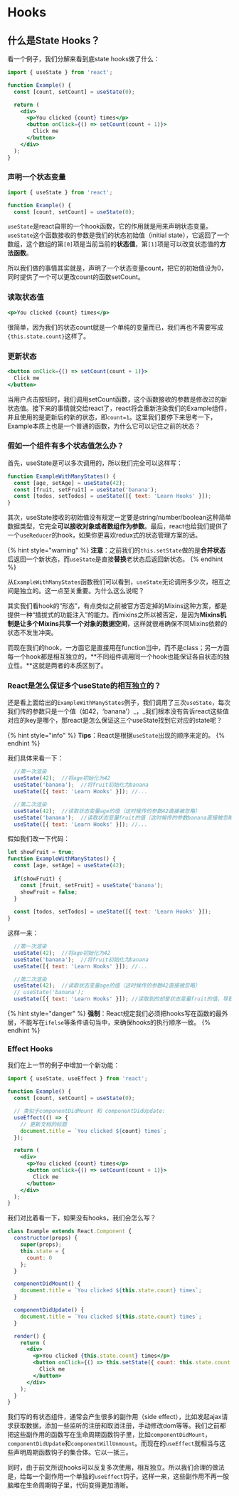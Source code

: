 # Hooks

## 什么是State Hooks？

看一个例子，我们分解来看到底state hooks做了什么：

```jsx
import { useState } from 'react';

function Example() {
  const [count, setCount] = useState(0);

  return (
    <div>
      <p>You clicked {count} times</p>
      <button onClick={() => setCount(count + 1)}>
        Click me
      </button>
    </div>
  );
}
```

### 声明一个状态变量

```jsx
import { useState } from 'react';

function Example() {
  const [count, setCount] = useState(0);
```

`useState`是react自带的一个hook函数，它的作用就是用来声明状态变量。`useState`这个函数接收的参数是我们的状态初始值（initial state），它返回了一个数组，这个数组的第`[0]`项是当前当前的**状态值**，第`[1]`项是可以改变状态值的**方法函数**。

所以我们做的事情其实就是，声明了一个状态变量count，把它的初始值设为0，同时提供了一个可以更改count的函数setCount。

### 读取状态值

```jsx
<p>You clicked {count} times</p>
```

很简单，因为我们的状态count就是一个单纯的变量而已，我们再也不需要写成`{this.state.count}`这样了。

### 更新状态

```jsx
<button onClick={() => setCount(count + 1)}>
  Click me
</button>
```

当用户点击按钮时，我们调用setCount函数，这个函数接收的参数是修改过的新状态值。接下来的事情就交给react了，react将会重新渲染我们的Example组件，并且使用的是更新后的新的状态，即`count=1`。这里我们要停下来思考一下，Example本质上也是一个普通的函数，为什么它可以记住之前的状态？

### 假如一个组件有多个状态值怎么办？

首先，useState是可以多次调用的，所以我们完全可以这样写：

```javascript
function ExampleWithManyStates() {
  const [age, setAge] = useState(42);
  const [fruit, setFruit] = useState('banana');
  const [todos, setTodos] = useState([{ text: 'Learn Hooks' }]);
}
```

其次，useState接收的初始值没有规定一定要是string/number/boolean这种简单数据类型，它完全**可以接收对象或者数组作为参数**。最后，react也给我们提供了一个`useReducer`的hook，如果你更喜欢redux式的状态管理方案的话。

{% hint style="warning" %}
**注意**：之前我们的`this.setState`做的是**合并状态**后返回一个新状态，而`useState`是直接**替换**老状态后返回新状态。
{% endhint %}

从`ExampleWithManyStates`函数我们可以看到，`useState`无论调用多少次，相互之间是独立的。这一点至关重要。为什么这么说呢？

其实我们看hook的“形态”，有点类似之前被官方否定掉的Mixins这种方案，都是提供一种“插拔式的功能注入”的能力。而mixins之所以被否定，是因为**Mixins机制是让多个Mixins共享一个对象的数据空间**，这样就很难确保不同Mixins依赖的状态不发生冲突。

而现在我们的hook，一方面它是直接用在function当中，而不是class；另一方面每一个hook都是相互独立的，**不同组件调用同一个hook也能保证各自状态的独立性。**这就是两者的本质区别了。

### React是怎么保证多个useState的相互独立的？

还是看上面给出的`ExampleWithManyStates`例子，我们调用了三次`useState`，每次我们传的参数只是一个值（如42，‘banana’）_，_我们根本没有告诉react这些值对应的key是哪个，那react是怎么保证这三个useState找到它对应的state呢？

{% hint style="info" %}
**Tips**：React是根据`useState`出现的顺序来定的。
{% endhint %}

我们具体来看一下：

```javascript
  //第一次渲染
  useState(42);  //将age初始化为42
  useState('banana');  //将fruit初始化为banana
  useState([{ text: 'Learn Hooks' }]); //...

  //第二次渲染
  useState(42);  //读取状态变量age的值（这时候传的参数42直接被忽略）
  useState('banana');  //读取状态变量fruit的值（这时候传的参数banana直接被忽略）
  useState([{ text: 'Learn Hooks' }]); //...
```

假如我们改一下代码：

```javascript
let showFruit = true;
function ExampleWithManyStates() {
  const [age, setAge] = useState(42);
  
  if(showFruit) {
    const [fruit, setFruit] = useState('banana');
    showFruit = false;
  }
 
  const [todos, setTodos] = useState([{ text: 'Learn Hooks' }]);
}
```

这样一来：

```javascript
  //第一次渲染
  useState(42);  //将age初始化为42
  useState('banana');  //将fruit初始化为banana
  useState([{ text: 'Learn Hooks' }]); //...

  //第二次渲染
  useState(42);  //读取状态变量age的值（这时候传的参数42直接被忽略）
  // useState('banana');  
  useState([{ text: 'Learn Hooks' }]); //读取到的却是状态变量fruit的值，导致报错
```

{% hint style="danger" %}
**强制**：React规定我们必须把hooks写在函数的最外层，不能写在`ifelse`等条件语句当中，来确保hooks的执行顺序一致。
{% endhint %}

### Effect Hooks <a id="articleHeader12"></a>

我们在上一节的例子中增加一个新功能：

```jsx
import { useState, useEffect } from 'react';

function Example() {
  const [count, setCount] = useState(0);

  // 类似于componentDidMount 和 componentDidUpdate:
  useEffect(() => {
    // 更新文档的标题
    document.title = `You clicked ${count} times`;
  });

  return (
    <div>
      <p>You clicked {count} times</p>
      <button onClick={() => setCount(count + 1)}>
        Click me
      </button>
    </div>
  );
}
```

我们对比着看一下，如果没有hooks，我们会怎么写？

```jsx
class Example extends React.Component {
  constructor(props) {
    super(props);
    this.state = {
      count: 0
    };
  }

  componentDidMount() {
    document.title = `You clicked ${this.state.count} times`;
  }

  componentDidUpdate() {
    document.title = `You clicked ${this.state.count} times`;
  }

  render() {
    return (
      <div>
        <p>You clicked {this.state.count} times</p>
        <button onClick={() => this.setState({ count: this.state.count + 1 })}>
          Click me
        </button>
      </div>
    );
  }
}
```

我们写的有状态组件，通常会产生很多的副作用（side effect），比如发起ajax请求获取数据，添加一些监听的注册和取消注册，手动修改dom等等。我们之前都把这些副作用的函数写在生命周期函数钩子里，比如`componentDidMount`，`componentDidUpdate`和`componentWillUnmount`。而现在的`useEffect`就相当与这些声明周期函数钩子的集合体。它以一抵三。

同时，由于前文所说hooks可以反复多次使用，相互独立。所以我们合理的做法是，给每一个副作用一个单独的`useEffect`钩子。这样一来，这些副作用不再一股脑堆在生命周期钩子里，代码变得更加清晰。

